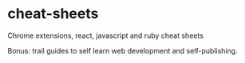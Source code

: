 # cheat-sheets
Chrome extensions, react, javascript and ruby cheat sheets

Bonus: trail guides to self learn web development and self-publishing.